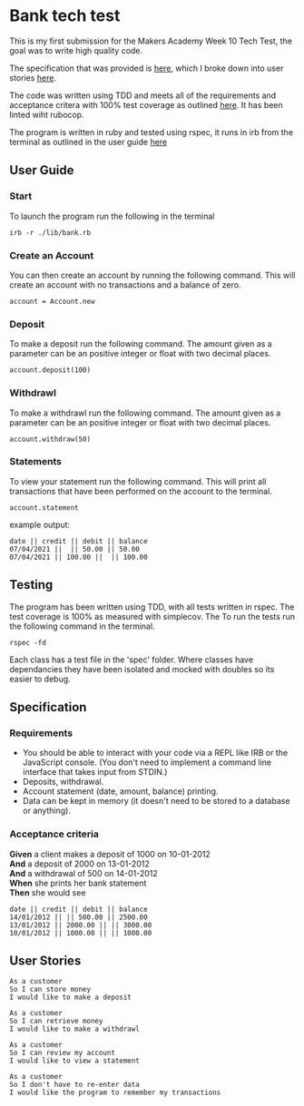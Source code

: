 # Bank tech test

This is my first submission for the Makers Academy Week 10 Tech Test, the goal was to write high quality code.


The specification that was provided is [here](#specification), which I broke down into user stories [here](#user-stories).

The code was written using TDD and meets all of the requirements and acceptance critera with 100% test coverage as outlined [here](#testing). It has been linted wiht rubocop.

The program is written in ruby and tested using rspec, it runs in irb from the terminal as outlined in the user guide [here](#user-guide)

## User Guide

### Start

To launch the program run the following in the terminal
```
irb -r ./lib/bank.rb
```

### Create an Account

You can then create an account by running the following command. This will create an account with no transactions and a balance of zero.
```
account = Account.new
```

### Deposit

To make a deposit run the following command. The amount given as a parameter can be an positive integer or float with two decimal places.
```
account.deposit(100)
```

### Withdrawl

To make a withdrawl run the following command. The amount given as a parameter can be an positive integer or float with two decimal places.
```
account.withdraw(50)
```

### Statements

To view your statement run the following command. This will print all transactions that have been performed on the account to the terminal.
```
account.statement
```
example output:
```
date || credit || debit || balance
07/04/2021 ||  || 50.00 || 50.00
07/04/2021 || 100.00 ||  || 100.00
```

## Testing

The program has been written using TDD, with all tests written in rspec. The test coverage is 100% as measured with simplecov. The To run the tests run the following command in the terminal.
```
rspec -fd
```
Each class has a test file in the 'spec' folder. Where classes have dependancies they have been isolated and mocked with doubles so its easier to debug.

## Specification

### Requirements

* You should be able to interact with your code via a REPL like IRB or the JavaScript console.  (You don't need to implement a command line interface that takes input from STDIN.)
* Deposits, withdrawal.
* Account statement (date, amount, balance) printing.
* Data can be kept in memory (it doesn't need to be stored to a database or anything).

### Acceptance criteria

**Given** a client makes a deposit of 1000 on 10-01-2012  
**And** a deposit of 2000 on 13-01-2012  
**And** a withdrawal of 500 on 14-01-2012  
**When** she prints her bank statement  
**Then** she would see

```
date || credit || debit || balance
14/01/2012 || || 500.00 || 2500.00
13/01/2012 || 2000.00 || || 3000.00
10/01/2012 || 1000.00 || || 1000.00
```

## User Stories

```
As a customer
So I can store money
I would like to make a deposit
```
```
As a customer
So I can retrieve money
I would like to make a withdrawl
```
```
As a customer
So I can review my account
I would like to view a statement
```
```
As a customer
So I don't have to re-enter data
I would like the program to remember my transactions
```